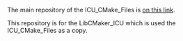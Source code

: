 The main repository of the ICU_CMake_Files is [on this link](https://github.com/LibCMaker/ICU_CMake_Files).

This repository is for the LibCMaker_ICU which is used the ICU_CMake_Files as a copy.

